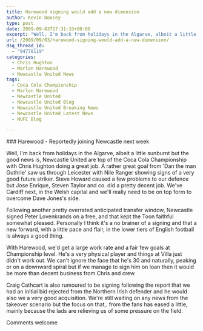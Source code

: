 ```yaml
---
title: Harewood signing would add a new dimension
author: Kevin Doocey
type: post
date: 2009-09-03T17:31:33+00:00
excerpt: "Well, I'm back from holidays in the Algarve, albeit a little sunburnt but the good news is, Newcastle United are .."
url: /2009/09/03/harewood-signing-would-add-a-new-dimension/
dsq_thread_id:
  - "94778119"
categories:
  - Chris Hughton
  - Marlon Harewood
  - Newcastle United News
tags:
  - Coca Cola Championship
  - Marlon Harewood
  - Newcastle United
  - Newcastle United Blog
  - Newcastle United Breaking News
  - Newcastle United Latest News
  - NUFC Blog

---
```

### Harewood - Reportedly joining Newcastle next week

Well, I'm back from holidays in the Algarve, albeit a little sunburnt but the good news is, Newcastle United are top of the Coca Cola Championship with Chris Hughton doing a great job. A rather great goal from 'Dan the man Guthrie' saw us through Leicester with Nile Ranger showing signs of a very good future striker. Steve Howard caused a few problems to our defence but  Jose Enrique, Steven Taylor and co. did a pretty decent job. We've Cardiff next, in the Welsh capital and we'll really need to be on top form to overcome Dave Jones's side.

Following another pretty overrated anticipated transfer window, Newcastle signed Peter Lovenkrands on a free, and that kept the Toon faithful somewhat pleased. Personally I think it's a no brainer of a signing and that a new forward, with a little pace and flair, in the lower tiers of English football is always a good thing.

With Harewood, we'd get a large work rate and a fair few goals at Championship level. He's a very physical player and things at Villa just didn't work out. We can't ignore the face that he's 30 and naturally, peaking or on a downward spiral but if we manage to sign him on loan then it would be more than decent business from Chris and crew.

Craig Cathcart is also rumoured to be signing following the report that we had an initial bid rejected from the Northern Irish defender and he would also we a very good acquisition. We're still waiting on any news from the takeover scenario but the focus on that,. from the fans has eased a little, mainly because the lads are relieving us of some pressure on the field.

Comments welcome
